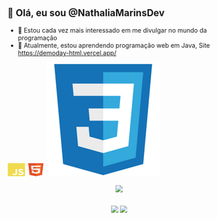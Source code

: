 ## 👋 Olá, eu sou @NathaliaMarinsDev
- 👀 Estou cada vez mais interessado em me divulgar no mundo da programação
- 🌱 Atualmente, estou aprendendo programação web em Java, Site https://demoday-html.vercel.app/ 
<div alinhar="centro">
<img alt="Nath-Js" height="30" width="40" src="https://raw.githubusercontent.com/devicons/devicon/master/icons/javascript/javascript-plain.svg">
<img alt="Nath-HTML" height="30" width="40" src="https://raw.githubusercontent.com/devicons/devicon/master/icons/html5/html5-original.svg">
<img alt="Nath-CSS" altura="30" largura="40" src="https://raw.githubusercontent.com/devicons/devicon/master/icons/css3/css3-original.svg">
</div>

<br>

<div align="center"> 
<a href="https://www.linkedin.com/in/nathalia-marins-37359028b/" target="_blank"><img src="https://img.shields.io/badge/-LinkedIn-%230077B5?style=for-the-badge&logo=linkedin&logoColor=white" target="_blank"></a> 
</div>

<br>

<div align="center" style="background-color: #RF6833; padding: 10px;">
<img height="180em" src="https://github-readme-stats.vercel.app/api?username=NathaliaMarinsDev&show_icons=true&theme=jolly&include_all_commits=true&count_private=true"/>
<img height="180em" src="https://github-readme-stats.vercel.app/api/top-langs/?username=NathaliaMarinsDev&layout=compact&langs_count=16&theme=jolly"/>
</div>

<!---
NathaliaMarinsDev/NathaliaMarinsDev é um repositório ✨ especial ✨ porque seu `README.md` (este arquivo) aparece no seu perfil do GitHub.
Você pode clicar no link Visualizar para ver suas alterações.
--->
 >
 
